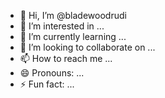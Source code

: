 - 👋 Hi, I’m @bladewoodrudi
- 👀 I’m interested in ...
- 🌱 I’m currently learning ...
- 💞️ I’m looking to collaborate on ...
- 📫 How to reach me ...
- 😄 Pronouns: ...
- ⚡ Fun fact: ...

<!---
bladewoodrudi/bladewoodrudi is a ✨ special ✨ repository because its `README.md` (this file) appears on your GitHub profile.
You can click the Preview link to take a look at your changes.
--->
